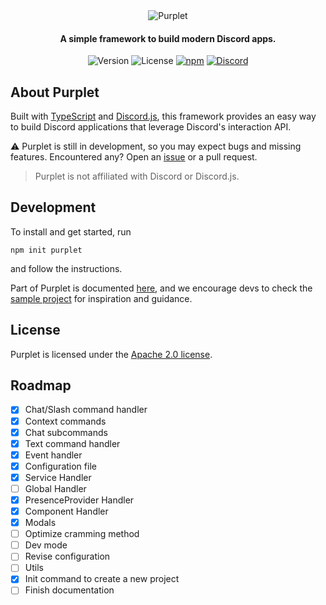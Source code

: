 <div align="center">
  <img alt="Purplet" src="https://user-images.githubusercontent.com/67973777/169643730-2b03ecb8-3510-471f-8e3d-2c2485750962.png">

  <h4>A simple framework to build modern Discord apps.</h4>
  
  <div>
    <img src="https://img.shields.io/npm/v/purplet?color=F27187&label=version" alt="Version">
    <img src="https://img.shields.io/github/license/CRBT-Team/Purplet?color=F27187" alt="License">
    <a href="https://npmjs.org/package/purplet"><img src="https://img.shields.io/npm/dt/purplet?color=CB0000&logo=npm&logoColor=white" alt="npm"></a>
    <a href="https://discord.gg/AvwhNtsgAC"><img src="https://img.shields.io/discord/782584672298729473?color=5865F2&label=Discord&logo=discord&logoColor=white" alt="Discord"></a>
  </div>
</div>

## About Purplet

Built with [TypeScript](https://typescriptlang.org) and [Discord.js](https://discord.js.org/), this framework provides an easy way to build Discord applications that leverage Discord's interaction API.

⚠️ Purplet is still in development, so you may expect bugs and missing features.
Encountered any? Open an [issue](https://github.com/CRBT-Team/Purplet/issues) or a pull request.

> Purplet is not affiliated with Discord or Discord.js.

## Development

To install and get started, run

```
npm init purplet
```

and follow the instructions.

Part of Purplet is documented [here](/docs/), and we encourage devs to check the [sample project](https://github.com/CRBT-Team/Purplet/tree/main/sample) for inspiration and guidance.

## License

Purplet is licensed under the [Apache 2.0 license](/LICENSE).

## Roadmap

- [x] Chat/Slash command handler
- [x] Context commands
- [x] Chat subcommands
- [x] Text command handler
- [x] Event handler
- [x] Configuration file
- [x] Service Handler
- [ ] Global Handler
- [x] PresenceProvider Handler
- [x] Component Handler
- [x] Modals
- [ ] Optimize cramming method
- [ ] Dev mode
- [ ] Revise configuration
- [ ] Utils
- [x] Init command to create a new project
- [ ] Finish documentation
